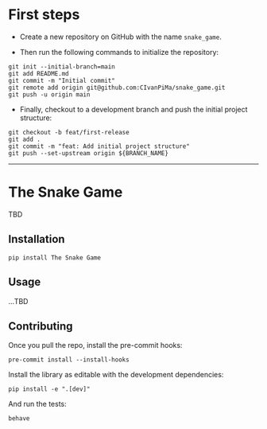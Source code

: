 # First steps

- Create a new repository on GitHub with the name `snake_game`.

- Then run the following commands to initialize the repository:

```shell
git init --initial-branch=main
git add README.md
git commit -m "Initial commit"
git remote add origin git@github.com:CIvanPiMa/snake_game.git
git push -u origin main
```

- Finally, checkout to a development branch and push the initial project structure:

```shell
git checkout -b feat/first-release
git add .
git commit -m "feat: Add initial project structure"
git push --set-upstream origin ${BRANCH_NAME}
```

---

# The Snake Game

TBD

## Installation

```shell
pip install The Snake Game
```

## Usage

...TBD

## Contributing

Once you pull the repo, install the pre-commit hooks:

```shell
pre-commit install --install-hooks
```

Install the library as editable with the development dependencies:

```shell
pip install -e ".[dev]"
```

And run the tests:
```shell
behave
```